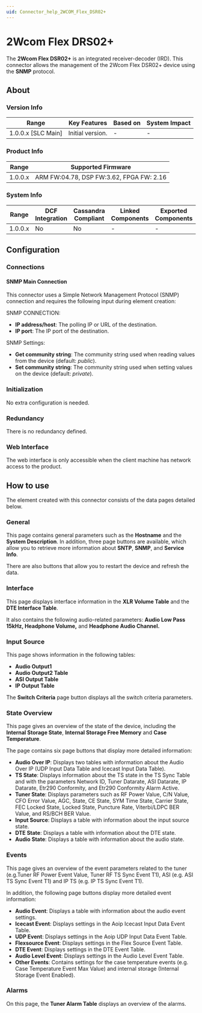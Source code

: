 ```yaml
---
uid: Connector_help_2WCOM_Flex_DSR02+
---
```


# 2Wcom Flex DRS02+

The **2Wcom Flex DSR02+** is an integrated receiver-decoder (IRD). This connector allows the management of the 2Wcom Flex DSR02+ device using the **SNMP** protocol.

## About

### Version Info

| Range                | Key Features     | Based on     | System Impact     |
|----------------------|------------------|--------------|-------------------|
| 1.0.0.x [SLC Main]   | Initial version. | -            | -                 |

### Product Info

| Range     | Supported Firmware                       |
|-----------|------------------------------------------|
| 1.0.0.x   | ARM FW:04.78, DSP FW:3.62, FPGA FW: 2.16 |

### System Info

| Range     | DCF Integration     | Cassandra Compliant     | Linked Components     | Exported Components     |
|-----------|---------------------|-------------------------|-----------------------|-------------------------|
| 1.0.0.x   | No                  | No                      | -                     | -                       |

## Configuration

### Connections

#### SNMP Main Connection

This connector uses a Simple Network Management Protocol (SNMP) connection and requires the following input during element creation:

SNMP CONNECTION:

- **IP address/host**: The polling IP or URL of the destination.
- **IP port**: The IP port of the destination.

SNMP Settings:

- **Get community string**: The community string used when reading values from the device (default: *public*).
- **Set community string**: The community string used when setting values on the device (default: *private*).

### Initialization

No extra configuration is needed.

### Redundancy

There is no redundancy defined.

### Web Interface

The web interface is only accessible when the client machine has network access to the product.

## How to use

The element created with this connector consists of the data pages detailed below.

### General

This page contains general parameters such as the **Hostname** and the **System Description**. In addition, three page buttons are available, which allow you to retrieve more information about **SNTP**, **SNMP**, and **Service Info**.

There are also buttons that allow you to restart the device and refresh the data.

### Interface

This page displays interface information in the **XLR Volume Table** and the **DTE Interface Table**.

It also contains the following audio-related parameters: **Audio Low Pass 15kHz, Headphone Volume,** and **Headphone Audio Channel.**

### Input Source

This page shows information in the following tables:

- **Audio Output1**
- **Audio Output2 Table**
- **ASI Output Table**
- **IP Output Table**

The **Switch Criteria** page button displays all the switch criteria parameters.

### State Overview

This page gives an overview of the state of the device, including the **Internal Storage State**, **Internal Storage Free Memory** and **Case Temperature**.

The page contains six page buttons that display more detailed information:

- **Audio Over IP**: Displays two tables with information about the Audio Over IP (UDP Input Data Table and Icecast Input Data Table).
- **TS State**: Displays information about the TS state in the TS Sync Table and with the parameters Network ID, Tuner Datarate, ASI Datarate, IP Datarate, Etr290 Conformity, and Etr290 Conformity Alarm Active.
- **Tuner State**: Displays parameters such as RF Power Value, C/N Value, CFO Error Value, AGC, State, CE State, SYM Time State, Carrier State, FEC Locked State, Locked State, Puncture Rate, Viterbi/LDPC BER Value, and RS/BCH BER Value.
- **Input Source**: Displays a table with information about the input source state.
- **DTE State**: Displays a table with information about the DTE state.
- **Audio State**: Displays a table with information about the audio state.

### Events

This page gives an overview of the event parameters related to the tuner (e.g.Tuner RF Power Event Value, Tuner RF TS Sync Event T1), ASI (e.g. ASI TS Sync Event T1) and IP TS (e.g. IP TS Sync Event T1).

In addition, the following page buttons display more detailed event information:

- **Audio Event**: Displays a table with information about the audio event settings.
- **Icecast Event**: Displays settings in the Aoip Icecast Input Data Event Table.
- **UDP Event**: Displays settings in the Aoip UDP Input Data Event Table.
- **Flexsource Event**: Displays settings in the Flex Source Event Table.
- **DTE Event**: Displays settings in the DTE Event Table.
- **Audio Level Event**: Displays settings in the Audio Level Event Table.
- **Other Events**: Contains settings for the case temperature events (e.g. Case Temperature Event Max Value) and internal storage (Internal Storage Event Enabled).

### Alarms

On this page, the **Tuner Alarm Table** displays an overview of the alarms.
